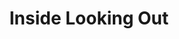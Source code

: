 ---
layout: media
title: "Inside Looking Out"
blurb: "Inside Looking Out #BlackLivesMatter"
categories: visual
ads: false
share: false
show_blurb: true
video:
  id: 174416530
---